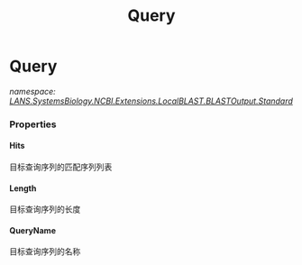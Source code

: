 ﻿---
title: Query
---

# Query
_namespace: [LANS.SystemsBiology.NCBI.Extensions.LocalBLAST.BLASTOutput.Standard](N-LANS.SystemsBiology.NCBI.Extensions.LocalBLAST.BLASTOutput.Standard.html)_






### Properties

#### Hits
目标查询序列的匹配序列列表
#### Length
目标查询序列的长度
#### QueryName
目标查询序列的名称
